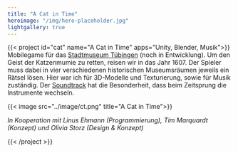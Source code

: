 ```yaml
---
title: "A Cat in Time"
heroimage: "/img/hero-placeholder.jpg"
lightgallery: true
---
```


{{< project id="cat" name="A Cat in Time" apps="Unity, Blender, Musik">}}
Mobilegame für das [Stadtmuseum Tübingen](https://www.tuebingen.de/stadtmuseum/) (noch in Entwicklung). Um den Geist der Katzenmumie zu retten, reisen wir in das Jahr 1607. Der Spieler muss dabei in vier verschiedenen historischen Museumsräumen jeweils ein Rätsel lösen. Hier war ich für 3D-Modelle und Texturierung, sowie für Musik zuständig. Der [Soundtrack](/music/#a-cat-in-timeprojectscat--soundtrack) hat die Besonderheit, dass beim Zeitsprung die Instrumente wechseln.


{{< image src="../image/ct.png" title="A Cat in Time">}}

*In Kooperation mit Linus Ehmann (Programmierung), Tim Marquardt (Konzept) und Olivia Storz (Design & Konzept)*

{{< /project >}}